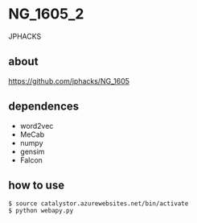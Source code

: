 # NG_1605_2

JPHACKS

## about

https://github.com/jphacks/NG_1605

## dependences

- word2vec
- MeCab
- numpy
- gensim
- Falcon

## how to use

```
$ source catalystor.azurewebsites.net/bin/activate
$ python webapy.py
```

